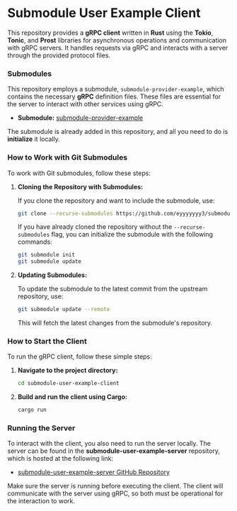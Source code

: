 # Submodule User Example Client

This repository provides a **gRPC client** written in **Rust** using the **Tokio**, **Tonic**, and **Prost** libraries for asynchronous operations and communication with gRPC servers. It handles requests via gRPC and interacts with a server through the provided protocol files.

### Submodules
This repository employs a submodule, `submodule-provider-example`, which contains the necessary **gRPC** definition files. These files are essential for the server to interact with other services using gRPC.

- **Submodule:** [submodule-provider-example](https://github.com/eyyyyyyy3/submodule-provider-example)

The submodule is already added in this repository, and all you need to do is **initialize** it locally.

### How to Work with Git Submodules

To work with Git submodules, follow these steps:

1. **Cloning the Repository with Submodules:**

   If you clone the repository and want to include the submodule, use:

   ```bash
   git clone --recurse-submodules https://github.com/eyyyyyyy3/submodule-user-example-client.git
   ```

   If you have already cloned the repository without the `--recurse-submodules` flag, you can initialize the submodule with the following commands:

   ```bash
   git submodule init
   git submodule update
   ```

2. **Updating Submodules:**

   To update the submodule to the latest commit from the upstream repository, use:

   ```bash
   git submodule update --remote
   ```

   This will fetch the latest changes from the submodule's repository.

### How to Start the Client

To run the gRPC client, follow these simple steps:

1. **Navigate to the project directory:**
   ```bash
   cd submodule-user-example-client
   ```

2. **Build and run the client using Cargo:**
   ```bash
   cargo run
   ```

### Running the Server

To interact with the client, you also need to run the server locally. The server can be found in the **submodule-user-example-server** repository, which is hosted at the following link:

- [submodule-user-example-server GitHub Repository](https://github.com/eyyyyyyy3/submodule-user-example-server)

Make sure the server is running before executing the client. The client will communicate with the server using gRPC, so both must be operational for the interaction to work.
